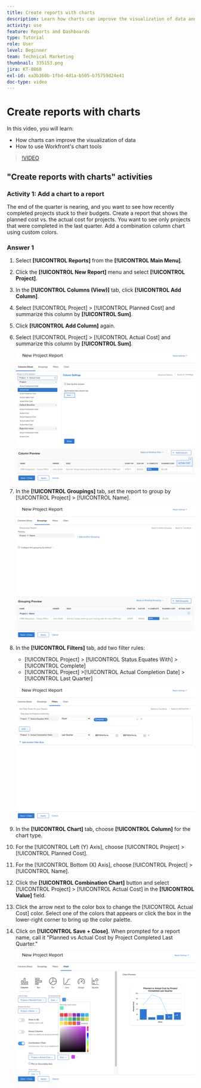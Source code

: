 ```yaml
---
title: Create reports with charts
description: Learn how charts can improve the visualization of data and how to use chart tools in Workfront.
activity: use
feature: Reports and Dashboards
type: Tutorial
role: User
level: Beginner
team: Technical Marketing
thumbnail: 335153.png
jira: KT-8860
exl-id: ea3b360b-1fbd-4d1a-b505-b75759d24e41
doc-type: video
---
```

# Create reports with charts

In this video, you will learn:

* How charts can improve the visualization of data 
* How to use Workfront's chart tools

>[!VIDEO](https://video.tv.adobe.com/v/335155/?quality=12&learn=on)

## "Create reports with charts" activities

### Activity 1: Add a chart to a report

The end of the quarter is nearing, and you want to see how recently completed projects stuck to their budgets. Create a report that shows the planned cost vs. the actual cost for projects. You want to see only projects that were completed in the last quarter. Add a combination column chart using custom colors.

### Answer 1

1. Select **[!UICONTROL Reports]** from the **[!UICONTROL Main Menu]**.
1. Click the **[!UICONTROL New Report]** menu and select **[!UICONTROL Project]**.
1. In the **[!UICONTROL Columns (View)]** tab, click **[!UICONTROL Add Column]**.
1. Select [!UICONTROL Project] > [!UICONTROL Planned Cost] and summarize this column by **[!UICONTROL Sum]**.
1. Click **[!UICONTROL Add Column]** again.
1. Select [!UICONTROL Project] > [!UICONTROL Actual Cost] and summarize this column by **[!UICONTROL Sum]**.

   ![An image of the screen to add columns to a report](assets/chart-report-columns.png)

1. In the **[!UICONTROL Groupings]** tab, set the report to group by [!UICONTROL Project] > [!UICONTROL Name].

   ![An image of the screen to add groupings to a report](assets/chart-report-groupings.png)

1. In the **[!UICONTROL Filters]** tab, add two filter rules:

   * [!UICONTROL Project] > [!UICONTROL Status Equates With] > [!UICONTROL Complete]
   * [!UICONTROL Project] >[!UICONTROL  Actual Completion Date] > [!UICONTROL Last Quarter]

   ![An image of the screen to add filters to a report](assets/chart-report-filters.png)

1. In the **[!UICONTROL Chart]** tab, choose **[!UICONTROL Column]** for the chart type.
1. For the [!UICONTROL Left (Y) Axis], choose [!UICONTROL Project] > [!UICONTROL Planned Cost].
1. For the [!UICONTROL Bottom (X) Axis], choose [!UICONTROL Project] > [!UICONTROL Name].
1. Click the **[!UICONTROL Combination Chart]** button and select [!UICONTROL Project] > [!UICONTROL Actual Cost] in the **[!UICONTROL Value]** field.
1. Click the arrow next to the color box to change the [!UICONTROL Actual Cost] color. Select one of the colors that appears or click the box in the lower-right corner to bring up the color palette.
1. Click on **[!UICONTROL Save + Close]**. When prompted for a report name, call it "Planned vs Actual Cost by Project Completed Last Quarter."

   ![An image of the screen to add a chart to a report](assets/chart-report-chart.png)

